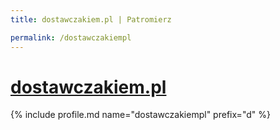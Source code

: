 ```yaml
---
title: dostawczakiem.pl | Patromierz

permalink: /dostawczakiempl
---
```


# [dostawczakiem.pl](https://patronite.pl/dostawczakiempl)

{% include profile.md name="dostawczakiempl" prefix="d" %}
